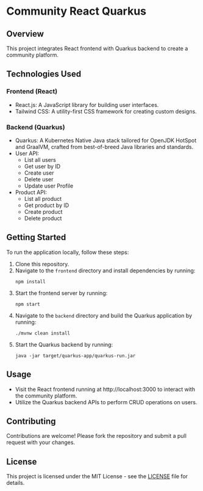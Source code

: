 # Community React Quarkus

## Overview

This project integrates React frontend with Quarkus backend to create a community platform. 

## Technologies Used

### Frontend (React)
- React.js: A JavaScript library for building user interfaces.
- Tailwind CSS: A utility-first CSS framework for creating custom designs.

### Backend (Quarkus)
- Quarkus: A Kubernetes Native Java stack tailored for OpenJDK HotSpot and GraalVM, crafted from best-of-breed Java libraries and standards.
- User API:
  - List all users
  - Get user by ID
  - Create user
  - Delete user
  - Update user Profile
- Product API:
  - List all product
  - Get product by ID
  - Create product
  - Delete product
  <!-- - Update product -->

## Getting Started

To run the application locally, follow these steps:

1. Clone this repository.
2. Navigate to the `frontend` directory and install dependencies by running:
    ```
    npm install
    ```
3. Start the frontend server by running:
    ```
    npm start
    ```
4. Navigate to the `backend` directory and build the Quarkus application by running:
    ```
    ./mvnw clean install
    ```
5. Start the Quarkus backend by running:
    ```
    java -jar target/quarkus-app/quarkus-run.jar
    ```

## Usage

- Visit the React frontend running at http://localhost:3000 to interact with the community platform.
- Utilize the Quarkus backend APIs to perform CRUD operations on users.

## Contributing

Contributions are welcome! Please fork the repository and submit a pull request with your changes.

## License

This project is licensed under the MIT License - see the [LICENSE](LICENSE) file for details.
